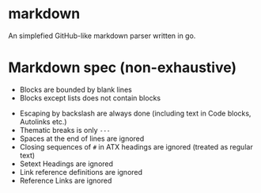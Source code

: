 # markdown

An simplefied GitHub-like markdown parser written in go.

# Markdown spec (non-exhaustive)


- Blocks are bounded by blank lines
- Blocks except lists does not contain blocks

<!-- -->

- Escaping by backslash are always done (including text in Code blocks, Autolinks etc.)
- Thematic breaks is only `---`
- Spaces at the end of lines are ignored
- Closing sequences of `#` in ATX headings are ignored (treated as regular text)
- Setext Headings are ignored
- Link reference definitions are ignored
- Reference Links are ignored
